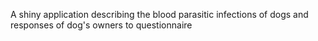 A shiny application describing the blood parasitic infections of dogs and responses of dog's owners to questionnaire
